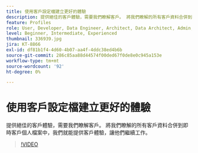 ```yaml
---
title: 使用客戶設定檔建立更好的體驗
description: 提供絕佳的客戶體驗，需要我們瞭解客戶。 將我們瞭解的所有客戶資料合併到即時客戶個人檔案中，我們就能提供客戶體驗，讓他們繼續工作。
feature: Profiles
role: User, Developer, Data Engineer, Architect, Data Architect, Admin, Leader
level: Beginner, Intermediate, Experienced
thumbnail: 336939.jpg
jira: KT-8866
exl-id: df81b1f4-4d60-4b07-aa4f-4ddc38ed4b6b
source-git-commit: 286c85aa88d44574f00ded67f0de8e0c945a153e
workflow-type: tm+mt
source-wordcount: '92'
ht-degree: 0%

---
```


# 使用客戶設定檔建立更好的體驗

提供絕佳的客戶體驗，需要我們瞭解客戶。 將我們瞭解的所有客戶資料合併到即時客戶個人檔案中，我們就能提供客戶體驗，讓他們繼續工作。

>[!VIDEO](https://video.tv.adobe.com/v/336939/?learn=on&enablevpops)
